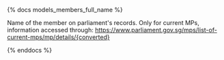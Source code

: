 {% docs models_members_full_name %}

Name of the member on parliament's records.
Only for current MPs, information accessed through:
https://www.parliament.gov.sg/mps/list-of-current-mps/mp/details/{converted}

{% enddocs %}
